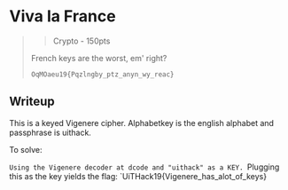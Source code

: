 # Viva la France

> > Crypto - 150pts
>
>French keys are the worst, em' right?
>```
>OqMOaeu19{Pqzlngby_ptz_anyn_wy_reac}
>```

## Writeup

This is a keyed Vigenere cipher. Alphabetkey is the english alphabet and passphrase is uithack. 

To solve:

`Using the Vigenere decoder at dcode and "uithack" as a KEY.
`Plugging this as the key yields the flag:
`UiTHack19{Vigenere_has_alot_of_keys}
